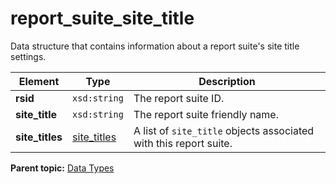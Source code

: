 # report\_suite\_site\_title

Data structure that contains information about a report suite's site title settings.

|Element|Type|Description|
|-------|----|-----------|
|**rsid** |`xsd:string` | The report suite ID. |
|**site\_title** |`xsd:string` | The report suite friendly name. |
|**site\_titles** |[site\_titles](r_site_titles.md#) | A list of `site_title` objects associated with this report suite. |

**Parent topic:** [Data Types](../data_types/c_datatypes.md)

